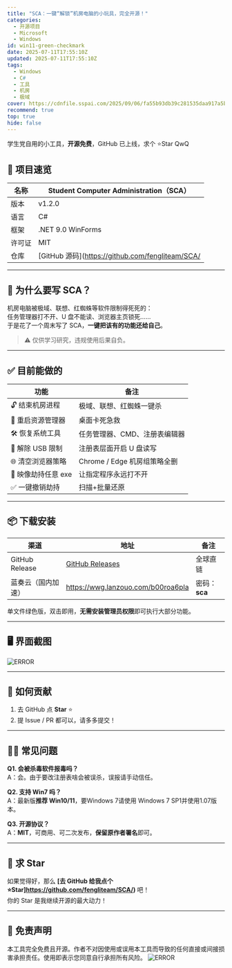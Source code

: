 ```yaml
---
title: "SCA：一键“解锁”机房电脑的小玩具，完全开源！"
categories:
  - 开源项目
  - Microsoft
  - Windows
id: win11-green-checkmark
date: 2025-07-11T17:55:10Z
updated: 2025-07-11T17:55:10Z
tags:
  - Windows
  - C#
  - 工具
  - 机房
  - 极域
cover: https://cdnfile.sspai.com/2025/09/06/fa55b93db39c281535daa917a5bcf672.png
recommend: true
top: true
hide: false
---
```

学生党自用的小工具，**开源免费**，GitHub 已上线，求个 ⭐Star  QwQ

## 🚀 项目速览
| 名称 | Student Computer Administration（SCA） |
|---|---|
| 版本 | v1.2.0 |
| 语言 | C# |
| 框架 | .NET 9.0 WinForms |
| 许可证 | MIT |
| 仓库 | [GitHub 源码](https://github.com/fengliteam/SCA/|
---

## 🎯 为什么要写 SCA？
机房电脑被极域、联想、红蜘蛛等软件限制得死死的：  
任务管理器打不开、U 盘不能读、浏览器主页锁死……  
于是花了一个周末写了 SCA，**一键把该有的功能还给自己**。  
> ⚠️ 仅供学习研究，违规使用后果自负。

---

## ✅ 目前能做的
| 功能 | 备注 |
|---|---|
| 🔓 结束机房进程 | 极域、联想、红蜘蛛一键杀 |
| 🔄 重启资源管理器 | 桌面卡死急救 |
| 🛠 恢复系统工具 | 任务管理器、CMD、注册表编辑器 |
| 💾 解除 USB 限制 | 注册表层面开启 U 盘读写 |
| 🌐 清空浏览器策略 | Chrome / Edge 机房组策略全删 |
| 🚫 映像劫持任意 exe | 让指定程序永远打不开 |
| ✅ 一键撤销劫持 | 扫描+批量还原 |

---

## 📦 下载安装
| 渠道 | 地址 | 备注 |
|---|---|---|
| GitHub Release | [GitHub Releases](https://github.com/fengliteam/SCA/releases/tag/LAST) | 全球直链 |
| 蓝奏云（国内加速） | https://wwg.lanzouo.com/b00roa6pla | 密码：**sca** |

单文件绿色版，双击即用，**无需安装管理员权限**即可执行大部分功能。

---

## 🖥 界面截图
![ERROR](https://cdnfile.sspai.com/2025/09/06/c79cedc5375ead9018da5bfd089f5fe0.png?imageView2/2/w/1120/q/90/interlace/1/ignore-error/1/format/webp)  

---

## 🤝 如何贡献
1. 去 GitHub 点 **Star** ⭐  
2. 提 Issue / PR 都可以，请多多提交！
---

## 🙋‍♂️ 常见问题
**Q1. 会被杀毒软件报毒吗？**  
A：会。由于要改注册表啥会被误杀，误报请手动信任。

**Q2. 支持 Win7 吗？**  
A：最新版**推荐 Win10/11**，要Windows 7请使用 Windows 7 SP1并使用1.07版本。

**Q3. 开源协议？**  
A：**MIT**，可商用、可二次发布，**保留原作者署名**即可。

---

## 📣 求 Star
如果觉得好，那么
**[去 GitHub 给我点个 ⭐Star]https://github.com/fengliteam/SCA/)** 吧！  
你的 Star 是我继续开源的最大动力！

---

## 📜 免责声明
本工具完全免费且开源。作者不对因使用或误用本工具而导致的任何直接或间接损害承担责任。使用即表示您同意自行承担所有风险。
![ERROR](https://cdnfile.sspai.com/2025/09/06/7c7bb0f78013106b6e80d2d3e28804c2.png?imageView2/2/w/1120/q/90/interlace/1/ignore-error/1/format/webp)  
